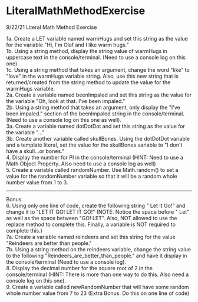 # LiteralMathMethodExercise
9/22/21 Literal Math Method Exercise

1a. Create a LET variable named warmHugs and set this string as the value for the variable "Hi, I'm Olaf and I like warm hugs."<br>
1b. Using a string method, display the string value of warmHugs in uppercase text in the console/terminal. (Need to use a console log on this one)<br>
1c. Using a string method that takes an argument, change the word "like" to "love" in the warmHugs variable string. Also, use this new string that is returned/created from the string method to update the value for the warmHugs variable.<br>
2a. Create a variable named beenImpaled and set this string as the value for the variable "Oh, look at that. I've been impaled."<br>
2b. Using a string method that takes an argument, only display the "I've been impaled." section of the beenImpaled string in the console/terminal. (Need to use a console log on this one as well).<br>
3a. Create a variable named dotDotDot and set this string as the value for the variable "..."<br>
3b. Create another variable called skullBones. Using the dotDotDot variable and a template literal, set the value for the skullBones variable to "I don't have a skull...or bones."<br>
4. Display the number for PI in the console/terminal (HINT: Need to use a Math Object Property. Also need to use a console log as well)<br>
5. Create a variable called randomNumber. Use Math.random() to set a value for the randomNumber variable so that it will be a random whole number value from 1 to 3.<br>

<hr>

Bonus<br>
6. Using only one line of code, create the following string " Let It Go!" and change it to "LET IT GO! LET IT GO!" (NOTE: Notice the space before " Let" as well as the space between "GO! LET". Also, NOT allowed to use the replace method to complete this. Finally, a variable is NOT required to complete this.)<br>
7a. Create a variable named reindeers and set this string for the value "Reindeers are better than people."<br>
7b. Using a string method on the reindeers variable, change the string value to the following "Reindeers_are_better_than_people." and have it display in the console/terminal (Need to use a console log).<br>
8. Display the decimal number for the square root of 2 in the console/terminal (HINT: There is more than one way to do this. Also need a console log on this one).<br>
9. Create a variable called newRandomNumber that will have some random whole number value from 7 to 23 (Extra Bonus: Do this on one line of code)<br>
